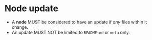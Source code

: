 # Node update

* A **node** MUST be considered to have an update if *any* files within it change.
* An update MUST NOT be limited to `README.md` or `meta` only.
